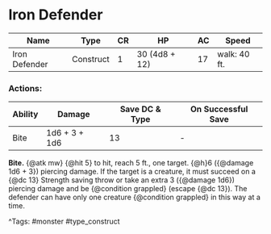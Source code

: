 # Iron Defender

| Name | Type | CR | HP | AC | Speed |
|------|------|----|----|----|-------|
| Iron Defender | Construct | 1 | 30 (4d8 + 12) | 17 | walk: 40 ft. |

### Actions:

| Ability | Damage | Save DC & Type | On Successful Save |
|---------|--------|----------------|--------------------|
| Bite | 1d6 + 3 + 1d6 | 13 | - |


**Bite.** {@atk mw} {@hit 5} to hit, reach 5 ft., one target. {@h}6 ({@damage 1d6 + 3}) piercing damage. If the target is a creature, it must succeed on a {@dc 13} Strength saving throw or take an extra 3 ({@damage 1d6}) piercing damage and be {@condition grappled} (escape {@dc 13}). The defender can have only one creature {@condition grappled} in this way at a time.

^Tags: #monster #type_construct